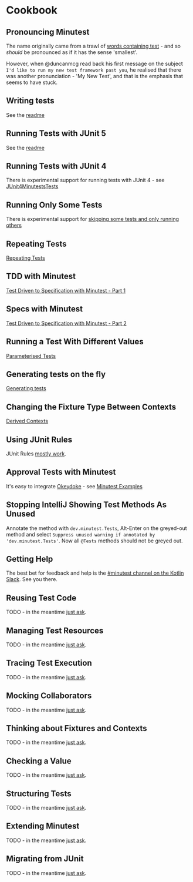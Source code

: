 # Cookbook

## Pronouncing Minutest

The name originally came from a trawl of [words containing test](https://www.thefreedictionary.com/words-containing-test) - and so *should* be pronounced as if it has the sense 'smallest'. 

However, when @duncanmcg read back his first message on the subject `I'd like to run my new test framework past you`, he realised that there was another pronunciation - 'My New Test', and that is the emphasis that seems to have stuck.
 
## Writing tests

See the [readme](README.md)

## Running Tests with JUnit 5

See the [readme](README.md)

## Running Tests with JUnit 4

There is experimental support for running tests with JUnit 4 - see 
[JUnit4MinutestsTests](../core/src/test/kotlin/dev/minutest/junit/experimental/JUnit4MinutestsTests.kt)

## Running Only Some Tests

There is experimental support for [skipping some tests and only running others](focus-and-skip.md)

## Repeating Tests

[Repeating Tests](../core/src/test/kotlin/dev/minutest/examples/RepeatingExampleTests.kt)

## TDD with Minutest

[Test Driven to Specification with Minutest - Part 1](http://oneeyedmen.com/test-driven-to-specification-with-minutest-part1.html)

## Specs with Minutest

[Test Driven to Specification with Minutest - Part 2](http://oneeyedmen.com/test-driven-to-specification-with-minutest-part2.html)

## Running a Test With Different Values

[Parameterised Tests](../core/src/test/kotlin/dev/minutest/examples/ParameterisedExampleTests.kt)

## Generating tests on the fly

[Generating tests](generating-tests.md)

## Changing the Fixture Type Between Contexts

[Derived Contexts](../core/src/test/kotlin/dev/minutest/examples/DerivedContextExampleTests.kt)

## Using JUnit Rules

JUnit Rules [mostly work](junit-rules.md).

## Approval Tests with Minutest

It's easy to integrate [Okeydoke](https://github.com/dmcg/okey-doke/) - see [Minutest Examples](https://github.com/dmcg/minutest-examples/blob/master/src/test/kotlin/approvals/ApprovalsTest2.kt)

## Stopping IntelliJ Showing Test Methods As Unused

Annotate the method with `dev.minutest.Tests`, Alt-Enter on the greyed-out method and select `Suppress unused warning if annotated by 'dev.minutest.Tests'`. Now all `@Tests` methods should not be greyed out. 

## Getting Help

The best bet for feedback and help is the [#minutest channel on the Kotlin Slack](https://kotlinlang.slack.com/messages/CCYE00YM6). See you there.

## Reusing Test Code

TODO - in the meantime [just ask](https://kotlinlang.slack.com/messages/CCYE00YM6).

## Managing Test Resources

TODO - in the meantime [just ask](https://kotlinlang.slack.com/messages/CCYE00YM6).

## Tracing Test Execution

TODO - in the meantime [just ask](https://kotlinlang.slack.com/messages/CCYE00YM6).

## Mocking Collaborators

TODO - in the meantime [just ask](https://kotlinlang.slack.com/messages/CCYE00YM6).

## Thinking about Fixtures and Contexts

TODO - in the meantime [just ask](https://kotlinlang.slack.com/messages/CCYE00YM6).

## Checking a Value

TODO - in the meantime [just ask](https://kotlinlang.slack.com/messages/CCYE00YM6).

## Structuring Tests

TODO - in the meantime [just ask](https://kotlinlang.slack.com/messages/CCYE00YM6).

## Extending Minutest

TODO - in the meantime [just ask](https://kotlinlang.slack.com/messages/CCYE00YM6).

## Migrating from JUnit

TODO - in the meantime [just ask](https://kotlinlang.slack.com/messages/CCYE00YM6).